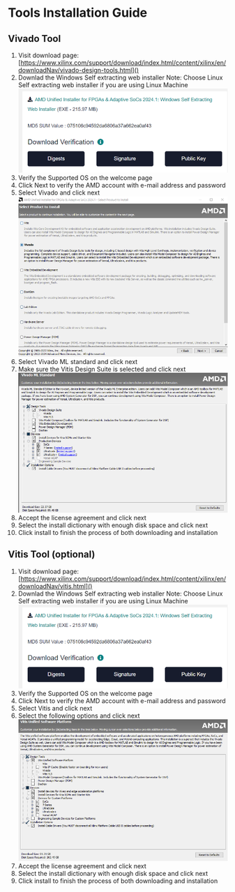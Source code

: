 # **Tools Installation Guide**

## Vivado Tool

1. Visit download page: [https://www.xilinx.com/support/download/index.html/content/xilinx/en/downloadNav/vivado-design-tools.html]()
2. Downlad the Windows Self extracting web installer
   Note: Choose Linux Self extracting web installer if you are using Linux Machine
   ![installer](./image/installation_guide/vivado_webinstaller.png)
3. Verify the Supported OS on the welcome page
4. Click Next to verify the AMD account with e-mail address and password
5. Select Vivado and click next
   ![vivado_option](./image/installation_guide/vivado_option2.png)
6. Select Vivado ML standard and click next
7. Make sure the Vitis Design Suite is selected and click next
   ![vivado_option](./image/installation_guide/vivado_option.png)
8. Accept the license agreement and click next
9. Select the install dictionary with enough disk space and click next
10. Click install to finish the process of both downloading and installation

## Vitis Tool (optional)

1. Visit download page: [https://www.xilinx.com/support/download/index.html/content/xilinx/en/downloadNav/vitis.html]()
2. Downlad the Windows Self extracting web installer
   Note: Choose Linux Self extracting web installer if you are using Linux Machine
   ![installer](./image/installation_guide/vivado_webinstaller.png)
3. Verify the Supported OS on the welcome page
4. Click Next to verify the AMD account with e-mail address and password
5. Select Vitis and click next
6. Select the following options and click next
   ![vitis_option](./image/installation_guide/vitis_option.png)
7. Accept the license agreement and click next
8. Select the install dictionary with enough disk space and click next
9. Click install to finish the process of both downloading and installation
